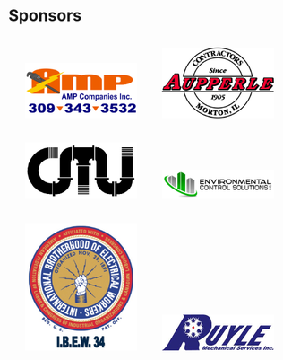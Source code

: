 # Sponsors

<div style="text-align: center; margin: 20px 0;">
    <img src="/assets/css/amp_small.png" alt="AMP" style="max-width: 200px; margin: 20px;">
    <img src="/assets/css/logo_aupperle.jpg" alt="Aupperle Insurance" style="max-width: 200px; margin: 20px;">
    <img src="/assets/css/logo_cmi.png" alt="CMI" style="max-width: 200px; margin: 20px;">
    <img src="/assets/css/logo_ecsi.png" alt="ECSI" style="max-width: 200px; margin: 20px;">
    <img src="/assets/css/logo_ibew.png" alt="IBEW" style="max-width: 200px; margin: 20px;">
    <img src="/assets/css/logo_ruyle.png" alt="Ruyle" style="max-width: 200px; margin: 20px;">
</div>